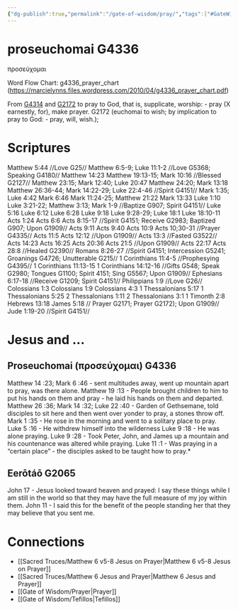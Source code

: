 ```yaml
---
{"dg-publish":true,"permalink":"/gate-of-wisdom/pray/","tags":["#GateWisdom","#P"]}
---
```


# proseuchomai G4336

προσεύχομαι

Word Flow Chart: g4336_prayer_chart (https://marcielynns.files.wordpress.com/2010/04/g4336_prayer_chart.pdf)

From [G4314](https://www.blueletterbible.org/lexicon/g4314/kjv/tr/0-1/) and [G2172](https://www.blueletterbible.org/lexicon/g2172/kjv/tr/0-1/) to pray to God, that is, supplicate, worship: - pray (X earnestly, for), make prayer. G2172 (euchomai to wish; by implication to pray to God: - pray, will, wish.);

# Scriptures
Matthew 5:44 //Love  G25//
Matthew 6:5-9; Luke 11:1-2  //Love  G5368; Speaking G4180//
Matthew 14:23
Matthew 19:13-15; Mark 10:16 //Blessed G2127//
Matthew 23:15; Mark 12:40; Luke 20:47
Matthew 24:20; Mark 13:18
Matthew 26:36-44; Mark 14:22-29; Luke 22:4-46 //Spirit  G4151//
Mark 1:35; Luke 4:42
Mark 6:46
Mark 11:24-25; Matthew 21:22
Mark 13:33
Luke 1:10
Luke 3:21-22; Matthew 3:13; Mark 1-9 //Baptize  G907; Spirit  G4151//
Luke 5:16
Luke 6:12
Luke 6:28
Luke 9:18
Luke 9:28-29; Luke 18:1
Luke 18:10-11
Acts 1:24
Acts 6:6
Acts 8:15-17 //Spirit  G4151; Receive  G2983; Baptized  G907; Upon  G1909//
Acts 9:11
Acts 9:40
Acts 10:9
Acts 10;30-31 //Prayer  G4335//
Acts 11:5
Acts 12:12 //Upon  G1909//
Acts 13:3 //Fasted G3522//
Acts 14:23
Acts 16:25
Acts 20:36
Acts 21:5 //Upon  G1909//
Acts 22:17
Acts 28:8 //Healed G2390//
Romans 8:26-27 //Spirit  G4151; Intercession G5241; Groanings G4726; Unutterable G215//
1 Corinthians 11:4-5 //Prophesying G4395//
1 Corinthians 11:13-15
1 Corinthians 14:12-16 //Gifts  G548; Speak  G2980; Tongues  G1100; Spirit  4151; Sing G5567; Upon  G1909//
Ephesians 6:17-18 //Receive  G1209; Spirit  G4151//
Philippians 1:9 //Love  G26//
Colossians 1:3
Colossians 1:9
Colossians 4:3
1 Thessalonians 5:17
1 Thessalonians 5:25
2 Thessalonians 1:11
2 Thessalonians 3:1
1 Timonth 2:8
Hebrews 13:18
James 5:18 // Prayer  G2171; Prayer  G2172); Upon  G1909//
Jude 1:19-20 //Spirit  G4151//

# Jesus and ...
## Proseuchomai (προσεύχομαι) G4336 
Matthew 14 :23; Mark 6 :46 - sent multitudes away, went up mountain apart to pray, was there alone.
Matthew 19 :13 - People brought children to him to put his hands on them and pray - he laid his hands on them and departed.
Matthew 26 :36; Mark 14 :32; Luke 22 :40 - Garden of Gethsemane, told disciples to sit here and then went over yonder to pray, a stones throw off.
Mark 1 :35 - He rose in the morning and went to a solitary place to pray.
Luke 5 :16 - He withdrew himself into the wilderness
Luke 9 :18 - He was alone praying.
Luke 9 :28 - Took Peter, John, and James up a mountain and his countenance was altered while praying.
Luke 11 :1 - Was praying in a “certain place” - the disciples asked to be taught how to pray.* 


## Eerōtáō G2065

John 17 - Jesus looked toward heaven and prayed: 
	 I say these things while I am still in the world so that they may have the full measure of my joy within them. 
John 11 - I said this for the benefit of the people standing her that they may believe that you sent me. 


# Connections
- [[Sacred Truces/Matthew 6 v5-8 Jesus on Prayer\|Matthew 6 v5-8 Jesus on Prayer]]
- [[Sacred Truces/Matthew 6 Jesus and Prayer\|Matthew 6 Jesus and Prayer]]
- [[Gate of Wisdom/Prayer\|Prayer]]
- [[Gate of Wisdom/Tefillos\|Tefillos]]